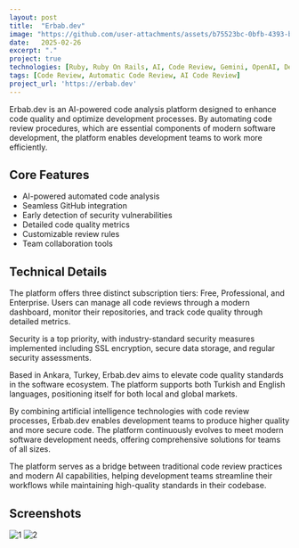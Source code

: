 ```yaml
---
layout: post
title:  "Erbab.dev"
image: "https://github.com/user-attachments/assets/b75523bc-0bfb-4393-bfd2-aa46c7a4a486"
date:   2025-02-26
excerpt: "."
project: true
technologies: [Ruby, Ruby On Rails, AI, Code Review, Gemini, OpenAI, DeepSeek]
tags: [Code Review, Automatic Code Review, AI Code Review]
project_url: 'https://erbab.dev'
---
```


Erbab.dev is an AI-powered code analysis platform designed to enhance code quality and optimize development processes. By automating code review procedures, which are essential components of modern software development, the platform enables development teams to work more efficiently.

## Core Features

- AI-powered automated code analysis
- Seamless GitHub integration
- Early detection of security vulnerabilities
- Detailed code quality metrics
- Customizable review rules
- Team collaboration tools

## Technical Details

The platform offers three distinct subscription tiers: Free, Professional, and Enterprise. Users can manage all code reviews through a modern dashboard, monitor their repositories, and track code quality through detailed metrics.

Security is a top priority, with industry-standard security measures implemented including SSL encryption, secure data storage, and regular security assessments.

Based in Ankara, Turkey, Erbab.dev aims to elevate code quality standards in the software ecosystem. The platform supports both Turkish and English languages, positioning itself for both local and global markets.

By combining artificial intelligence technologies with code review processes, Erbab.dev enables development teams to produce higher quality and more secure code. The platform continuously evolves to meet modern software development needs, offering comprehensive solutions for teams of all sizes.

The platform serves as a bridge between traditional code review practices and modern AI capabilities, helping development teams streamline their workflows while maintaining high-quality standards in their codebase.

## Screenshots
![1](https://github.com/user-attachments/assets/4a4117ee-e391-4cb9-9242-8597676855bd)
![2](https://github.com/user-attachments/assets/99c4b345-87fd-47cd-a2af-ffe1bcc5840c)
